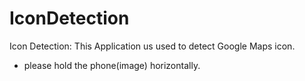 # IconDetection

Icon Detection: This Application us used to detect Google Maps icon.
* please hold the phone(image) horizontally.
